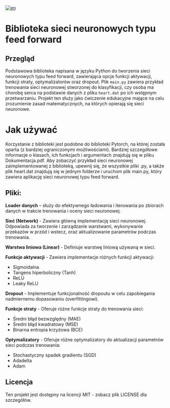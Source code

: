 [![en](https://img.shields.io/badge/language-EN-blue.svg)](https://github.com/pzemla/Feed-forward-neural-network-library/blob/main/README.md)
# Biblioteka sieci neuronowych typu feed forward

## Przegląd
Podstawowa biblioteka napisana w języku Python do tworzenia sieci neuronowych typu feed forward, zawierająca opcje funkcji aktywacji, funkcji straty, optymalizatorów oraz dropout. Plik `main.py` zawiera przykład trenowania sieci neuronowej stworzonej do klasyfikacji, czy osoba ma chorobę serca na podstawie danych z pliku `heart.dat` po ich wstępnym przetwarzaniu.
Projekt ten służy jako ćwiczenie edukacyjne mające na celu zrozumienie zasad matematycznych, na których opierają się sieci neuronowe.

# Jak używać
Korzystanie z biblioteki jest podobne do biblioteki Pytorch, na której została oparta (z bardziej ograniczonymi możliwościami). Bardziej szczegółowe informacje o klasach, ich funkcjach i argumentach znajdują się w pliku Dokumentacja.pdf. Aby zobaczyć przykład sieci neuronowej zaimplementowanej z biblioteką, upewnij się, że wszystkie pliki .py, a także plik heart.dat znajdują się w jednym folderze i uruchom plik main.py, który zawiera aplikację sieci neuronowej typu feed forward.

## Pliki:
**Loader danych** – służy do efektywnego ładowania i iterowania po zbiorach danych w trakcie trenowania i oceny sieci neuronowej.

**Sieć (Network)** - Zawiera główną implementację sieci neuronowej. Odpowiada za tworzenie i zarządzanie warstwami, wykonywanie przekazów w przód i wstecz, oraz aktualizowanie parametrów podczas trenowania.

**Warstwa liniowa (Linear)** - Definiuje warstwę liniową używaną w sieci.

**Funkcje aktywacji** - Zawiera implementacje różnych funkcji aktywacji:
- Sigmoidalna
- Tangens hiperboliczny (Tanh)
- ReLU
- Leaky ReLU

**Dropout** - Implementuje funkcjonalność dropoutu w celu zapobiegania nadmiernemu dopasowaniu (overfittingowi).

**Funkcje straty** - Oferuje różne funkcje straty do trenowania sieci:
- Średni błąd bezwzględny (MAE)
- Średni błąd kwadratowy (MSE)
- Binarna entropia krzyżowa (BCE)

**Optymalizatory** - Oferuje różne optymalizatory do aktualizacji parametrów sieci podczas trenowania:
- Stochastyczny spadek gradientu (SGD)
- Adadelta
- Adam

## Licencja
Ten projekt jest dostępny na licencji MIT - zobacz plik LICENSE dla szczegółów.